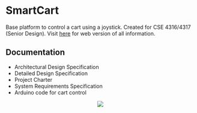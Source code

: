 ﻿# SmartCart
 Base platform to control a cart using a joystick. Created for CSE 4316/4317 (Senior Design). Visit 
[here](https://hawtwheels.wordpress.com/) for web version of all information.
 
 ## Documentation
* Architectural Design Specification
* Detailed Design Specification
* Project Charter
* System Requirements Specification
* Arduino code for cart control

<p align="center">
  <img src="https://raw.githubusercontent.com/peggysoh/SmartCart/master/PosterPresentation.jpg">
</p>
